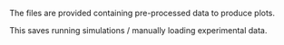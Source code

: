 The files are provided containing pre-processed data to produce plots.

This saves running simulations / manually loading experimental data.


